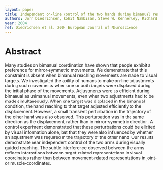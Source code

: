 ```yaml
---
layout: paper
title: Independent on‐line control of the two hands during bimanual reaching
authors: Jörn Diedrichsen, Rohit Nambisan, Steve W. Kennerley, Richard B. Ivry
year: 2004
ref: Diedrichsen et al. 2004 European Journal of Neuroscience
---
```


# Abstract

Many studies on bimanual coordination have shown that people exhibit a preference for mirror‐symmetric movements. We demonstrate that this constraint is absent when bimanual reaching movements are made to visual targets. We investigated the ability of humans to make on‐line adjustments during such movements when one or both targets were displaced during the initial phase of the movements. Adjustments were as efficient during bimanual as unimanual movements, even when two adjustments had to be made simultaneously. When one target was displaced in the bimanual condition, the hand reaching to that target adjusted efficiently to the displacement. However, a small transient perturbation in the trajectory of the other hand was also observed. This perturbation was in the same direction as the displacement, rather than in mirror‐symmetric direction. A control experiment demonstrated that these perturbations could be elicited by visual information alone, but that they were also influenced by whether an adjustment was required in the trajectory of the other hand. Our results demonstrate near independent control of the two arms during visually guided reaching. The subtle interference observed between the arms reflects interactions between target‐related representations in visual coordinates rather than between movement‐related representations in joint‐ or muscle‐coordinates.